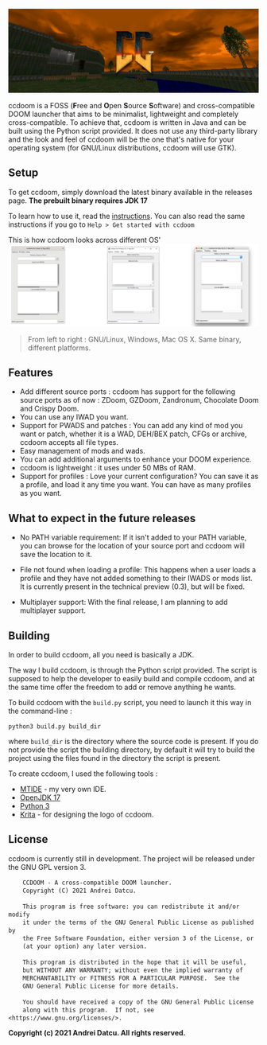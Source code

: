 ![](img/banner.png)

ccdoom is a FOSS (<b>F</b>ree and <b>O</b>pen <b>S</b>ource <b>S</b>oftware) and cross-compatible DOOM launcher that aims to be minimalist, lightweight and completely cross-compatible. To achieve that, ccdoom is written in Java and can be built using the Python script provided. It does not use any third-party library and the look and feel of ccdoom will be the one that's native for your operating system (for GNU/Linux distributions, ccdoom will use GTK).

## Setup
To get ccdoom, simply download the latest binary available in the releases page.
<b>The prebuilt binary requires JDK 17</b>

To learn how to use it, read the [instructions](instructions/instructions.md). You can also read the same instructions if you go to `Help > Get started with ccdoom`

This is how ccdoom looks across different OS'
![](img/interfaces.png)
> From left to right : GNU/Linux, Windows, Mac OS X. Same binary, different platforms.
## Features
- Add different source ports : ccdoom has support for the following source ports as of now : ZDoom, GZDoom, Zandronum, Chocolate Doom and Crispy Doom.
- You can use any IWAD you want.
- Support for PWADS and patches : You can add any kind of mod you want or patch, whether it is a WAD, DEH/BEX patch, CFGs or archive, ccdoom accepts all file types.
- Easy management of mods and wads.
- You can add additional arguments to enhance your DOOM experience.
- ccdoom is lightweight : it uses under 50 MBs of RAM.
- Support for profiles : Love your current configuration? You can save it as a profile, and load it any time you want. You can have as many profiles as you want.

## What to expect in the future releases
- No PATH variable requirement:
If it isn't added to your PATH variable, you can browse for the location of your source port and ccdoom will save the location to it.

- File not found when loading a profile:
This happens when a user loads a profile and they have not added something to their IWADS or mods list. It is currently present in the technical preview (0.3), but will be fixed.

- Multiplayer support:
With the final release, I am planning to add multiplayer support.

## Building
In order to build ccdoom, all you need is basically a JDK.

The way I build ccdoom, is through the Python script provided. The script is supposed to help the developer to easily build and compile ccdoom, and at the same time offer the freedom to add or remove anything he wants.

To build ccdoom with the `build.py` script, you need to launch it this way in the command-line :
```
python3 build.py build_dir
```
where `build_dir` is the directory where the source code is present.
If you do not provide the script the building directory, by default it will try to build the project using the files found in the directory the script is present.

To create ccdoom, I used the following tools :
- [MTIDE](https://github.com/datcuandrei/MTIDE) - my very own IDE.
- [OpenJDK 17](https://openjdk.java.net/)
- [Python 3](https://www.python.org/)
- [Krita](https://krita.org/en/) - for designing the logo of ccdoom.

## License
ccdoom is currently still in development. The project will be released under the GNU GPL version 3.
```
    CCDOOM - A cross-compatible DOOM launcher. 
    Copyright (C) 2021 Andrei Datcu.

    This program is free software: you can redistribute it and/or modify
    it under the terms of the GNU General Public License as published by
    the Free Software Foundation, either version 3 of the License, or
    (at your option) any later version.

    This program is distributed in the hope that it will be useful,
    but WITHOUT ANY WARRANTY; without even the implied warranty of
    MERCHANTABILITY or FITNESS FOR A PARTICULAR PURPOSE.  See the
    GNU General Public License for more details.

    You should have received a copy of the GNU General Public License
    along with this program.  If not, see <https://www.gnu.org/licenses/>.
```

<b>Copyright (c) 2021 Andrei Datcu. All rights reserved.</b>
